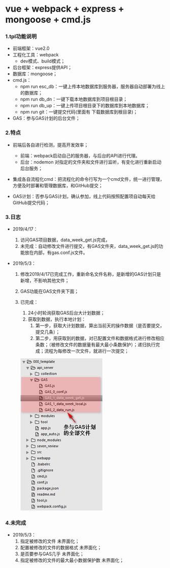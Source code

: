 # vue + webpack + express + mongoose + cmd.js

### 1.tpl功能说明

* 前端框架：vue2.0
* 工程化工具：webpack
  * dev模式、build模式；
* 后台框架：express提供API；
* 数据库：mongoose；
* cmd.js：
  * npm run esc_db：一键上传本地数据库到服务器，服务器自动部署为线上的数据库；
  * npm run db_dn：一键下载本地数据库到项目根目录；
  * npm run db_up：一键上传项目根目录下的数据库到本地数据库；
  * npm run git：一键提交代码(里面有 下载数据库到根目录)；
* GAS：参与GAS计划的后台文件；
### 2.特点

* 前端后各自进行检测，提高开发效率；
  * 前端：webpack启动自己的服务器，与后台的API进行代理。
  * 后台：nodemon 对指定的文件夹和文件进行监听，有变化进行重新启动后台服务；
* 集成各自流程化cmd：把流程化的命令行写为一个cmd文件，统一进行管理，方便及时部署和管理数据库，和GitHub提交；

* GAS计划：否参与GAS计划，确认参加，线上代码按照配置项自动每天给GitHub提交代码；

### 3.日志

* 2019/4/17：

    1. 访问GAS项目数据，data_week_get.js完成，
    2. 未完成：自动修改文件进行提交，有GAS文件夹，data_week_get.js的功能放在内部，有gas.conf.js文件。

* 2019/5/3：

    1. 修改2019/4/17已完成工作，重新命名文件名称，是新增的GAS计划只是新增，不影响其他文件；

    2. GAS功能在GAS文件夹下面；

    3. 已完成：

       1. 24小时轮询获取GAS后台大计划数据；
       2. 获取到数据，执行本地计划：
          1. 第一步，获取大计划数据，算出当前天的操作数据（是否要提交，提交几条）；
          2. 第二步，用获取到的数据，对已配置文件和数据格式进行修改相应条数；（被修改文件的数据量有最大最小条数保护）；递归执行完成；流程为每修改一次文件，就进行一次提交；

       ![](./src/md_imgs/001.png)

### 4.未完成

* 2019/5/3：
  1. 指定被修改的文件 未界面化；
  2. 配置被修改的文件的数据格式 未界面化；
  3. 是否要参与GAS几乎 未界面化；
  4. 指定被修改的文件的最大最小数据保护数 未界面化；


